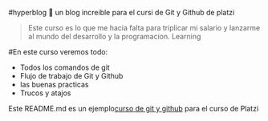 #hyperblog 💚
un blog increible para el cursi de Git y Github de platzi
>Este curso es lo que me hacia falta para triplicar mi salario y lanzarme al mundo del desarrollo y la programacion.
Learning

#En este curso veremos todo:
* Todos los comandos de git
* Flujo de trabajo de Git y Github
* las buenas practicas
* Trucos y atajos

Este README.md es un ejemplo[curso de git y github](http://https://platzi.com/clases/1557-git-github/19977-readmemd-es-una-excelente-practica/ "curso de git y github") para el curso de Platzi

